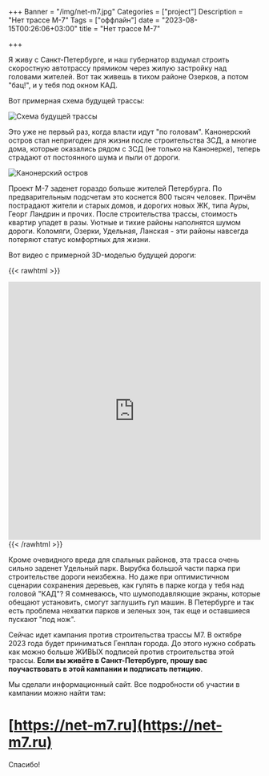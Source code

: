 +++
Banner = "/img/net-m7.jpg"
Categories = ["project"]
Description = "Нет трассе М-7"
Tags = ["оффлайн"]
date = "2023-08-15T00:26:06+03:00"
title = "Нет трассе М-7"

+++

Я живу с Санкт-Петербурге, и наш губернатор вздумал строить скоростную автотрассу прямиком через жилую застройку над головами жителей. Вот так живешь в тихом районе Озерков, а потом "бац!", и у тебя под окном КАД. 
<!--more-->

Вот примерная схема будущей трассы:

![Схема будущей трассы](/img/net-m7-3.jpg)


Это уже не первый раз, когда власти идут "по головам". Канонерский остров стал непригоден для жизни после строительства ЗСД, а многие дома, которые оказались рядом с ЗСД (не только на Канонерке), теперь страдают от постоянного шума и пыли от дороги. 

![Канонерский остров](/img/net-m7-2.jpg)

Проект М-7 заденет гораздо больше жителей Петербурга. По предварительным подсчетам это коснется 800 тысяч человек. Причём пострадают жители и старых домов, и дорогих новых ЖК, типа Ауры, Георг Ландрин и прочих. После строительства трассы, стоимость квартир упадет в разы. Уютные и тихие районы наполнятся шумом дороги. Коломяги, Озерки, Удельная, Ланская - эти районы навсегда потеряют статус комфортных для жизни.

Вот видео с примерной 3D-моделью будущей дороги:

{{< rawhtml >}}
<iframe width="100%" height="515" src="https://www.youtube.com/embed/Dddjp3uwprg" title="YouTube video player" frameborder="0" allow="accelerometer; autoplay; clipboard-write; encrypted-media; gyroscope; picture-in-picture; web-share" allowfullscreen></iframe>
{{< /rawhtml >}}

Кроме очевидного вреда для спальных районов, эта трасса очень сильно заденет Удельный парк. Вырубка большой части парка при строительстве дороги неизбежна. Но даже при оптимистичном сценарии сохранения деревьев, как гулять в парке когда у тебя над головой "КАД"? Я сомневаюсь, что шумоподавляющие экраны, которые обещают установить, смогут заглушить гул машин. В Петербурге и так есть проблема нехватки парков и зеленых зон, так еще и оставшиеся пускают "под нож".

Сейчас идет кампания против строительства трассы М7. В октябре 2023 года будет приниматься Генплан города. До этого нужно собрать как можно больше ЖИВЫХ подписей против строительства этой трассы. **Если вы живёте в Санкт-Петербурге, прошу вас поучаствовать в этой кампании и подписать петицию**.

Мы сделали информационный сайт. Все подробности об участии в кампании можно найти там:

# [https://net-m7.ru](https://net-m7.ru)


Спасибо!
